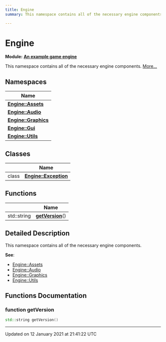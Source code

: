 ```yaml
---
title: Engine
summary: This namespace contains all of the necessary engine components.  

---
```


# Engine


**Module:** **[An example game engine](/Modules/group__Engine.md)**

This namespace contains all of the necessary engine components.  [More...](#detailed-description)





## Namespaces

| Name           |
| -------------- |
| **[Engine::Assets](/Namespaces/namespaceEngine_1_1Assets.md)**  |
| **[Engine::Audio](/Namespaces/namespaceEngine_1_1Audio.md)**  |
| **[Engine::Graphics](/Namespaces/namespaceEngine_1_1Graphics.md)**  |
| **[Engine::Gui](/Namespaces/namespaceEngine_1_1Gui.md)**  |
| **[Engine::Utils](/Namespaces/namespaceEngine_1_1Utils.md)**  |

## Classes

|                | Name           |
| -------------- | -------------- |
| class | **[Engine::Exception](/Classes/classEngine_1_1Exception.md)**  |




## Functions

|                | Name           |
| -------------- | -------------- |
| std::string | **[getVersion](/Namespaces/namespaceEngine.md#function-getversion)**()  |





## Detailed Description

This namespace contains all of the necessary engine components. 






**See**: 

  * [Engine::Assets](/Namespaces/namespaceEngine_1_1Assets.md)
  * [Engine::Audio](/Namespaces/namespaceEngine_1_1Audio.md)
  * [Engine::Graphics](/Namespaces/namespaceEngine_1_1Graphics.md)
  * [Engine::Utils](/Namespaces/namespaceEngine_1_1Utils.md)

























## Functions Documentation

### function getVersion

```cpp
std::string getVersion()
```

































-------------------------------

Updated on 12 January 2021 at 21:41:22 UTC